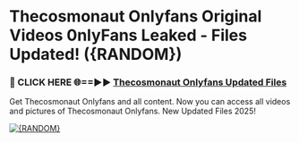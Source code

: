 # Thecosmonaut Onlyfans Original Videos 0nlyFans Leaked - Files Updated! ({RANDOM})

<h3>🔴 CLICK HERE 🌐==►► <a href="https://betterlinks.top/A2PfLJ" rel="nofollow">Thecosmonaut Onlyfans Updated Files</a></h3>

Get Thecosmonaut Onlyfans and all content. Now you can access all videos and pictures of Thecosmonaut Onlyfans. New Updated Files 2025!

[![{RANDOM}](https://i.imgur.com/ppqm5kG.gif)](https://betterlinks.top/A2PfLJ)